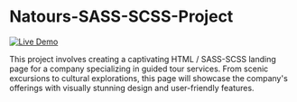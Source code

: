 # Natours-SASS-SCSS-Project
[![Live Demo](https://img.shields.io/badge/live%20demo-online-brightgreen.svg)](https://ashaheen404.github.io/Natours-SASS-SCSS-Project/)

This project involves creating a captivating HTML / SASS-SCSS landing page for a company specializing in guided tour services. From scenic excursions to cultural explorations, this page will showcase the company's offerings with visually stunning design and user-friendly features.
